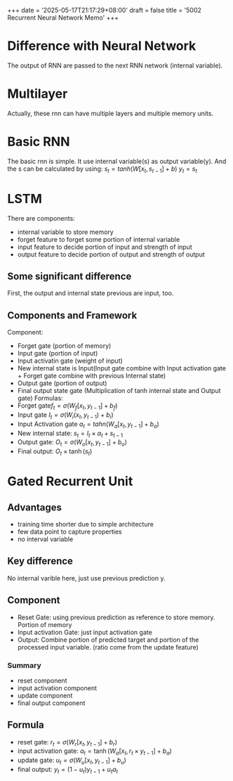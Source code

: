 +++
date = '2025-05-17T21:17:29+08:00'
draft = false 
title = '5002 Recurrent Neural Network Memo'
+++
# Difference with Neural Network
The output of RNN are passed to the next RNN network (internal variable).

# Multilayer
Actually, these rnn can have multiple layers and multiple memory units.
# Basic RNN
The basic rnn is simple. It use internal variable(s) as output variable(y). And the s can be calculated by using:
$s_t = tanh(W [x_{t}, s_{t-1}] + b)$
$y_t = s_t$


# LSTM
There are components:
- internal variable to store memory
- forget feature to forget some portion of internal variable
- input feature to decide portion of input and strength of input 
- output feature to decide portion of output and strength of output
## Some significant difference
First, the output and internal state previous are input, too.


## Components and Framework
Component:
- Forget gate (portion of memory)
- Input gate (portion of input)
- Input activatin gate (weight of input)
- New internal state is Input(Input gate combine with Input activation gate + Forget gate combine with previous Internal state)
- Output gate (portion of output)
- Final output state gate (Multiplication of tanh internal state and Output gate)
Formulas:
- Forget gate$f_t = \sigma(W_f [x_t, y_{t-1}] + b_f)$
- Input gate $I_t = \sigma(W_i (x_t, y_{t-1})+ b_i)$
- Input Activation gate $a_t = tahn(W_a[x_t, y_{t-1}]+b_a)$
- New internal state: $s_t = I_t \times a_t + s_{t-1}$
- Output gate: $O_t = \sigma(W_o [x_t, y_{t-1}] + b_o)$
- Final output: $O_t \times \tanh(s_t)$


# Gated Recurrent Unit
## Advantages
- training time shorter due to simple architecture
- few data point to capture properties
- no interval variable
## Key difference
No internal varible here, just use previous prediction y.
## Component
- Reset Gate: using previous prediction as reference to store memory. Portion of memory
- Input activation Gate: just input activation gate
- Output: Combine portion of predicted target and portion of the processed input variable. (ratio come from the update feature)
### Summary
- reset component
- input activation component
- update component
- final output component
## Formula
- reset gate: $r_t = \sigma(W_r [x_t, y_{t-1}] + b_r)$
- input activation gate: $a_t = \tanh(W_a [x_t, r_t \times y_{t-1}] + b_a)$
- update gate: $u_t = \sigma(W_u [x_t, y_{t-1}] + b_u)$
- final output: $y_t = (1-u_t) y_{t-1} + u_t a_t$
